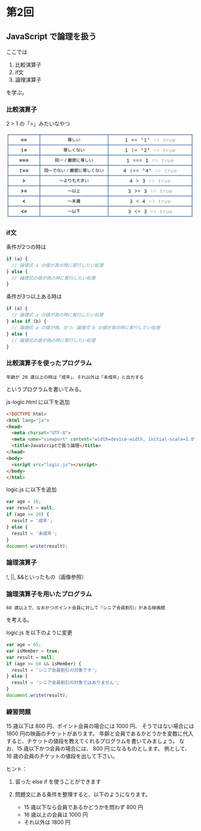 # 第2回

## JavaScript で論理を扱う

ここでは

1. 比較演算子
1. if文
1. 論理演算子

を学ぶ。

### 比較演算子

2 > 1 の「>」みたいなやつ

![比較演算子](比較演算子.jpg)

### if文

条件が2つの時は

```js
if (a) {
  // 論理式 a の値が真の時に実行したい処理
} else {
  // 論理式の値が偽の時に実行したい処理
}
```

条件が3つ以上ある時は

```js
if (a) {
  // 論理式 a の値が真の時に実行したい処理
} else if (b) {
  // 論理式 a の値が偽、かつ、論理式 b の値が真の時に実行したい処理
} else {
  // 論理式の値が偽の時に実行したい処理
}
```

### 比較演算子を使ったプログラム

`年齢が 20 歳以上の時は「成年」、それ以外は「未成年」と出力する`

というプログラムを書いてみる。

js-logic.html に以下を追加

```html
<!DOCTYPE html>
<html lang="ja">
<head>
  <meta charset="UTF-8">
  <meta name="viewport" content="width=device-width, initial-scale=1.0">
  <title>JavaScriptで扱う論理</title>
</head>
<body>
  <script src="logic.js"></script>
</body>
</html>
```

logic.js に以下を追加

```js
var age = 16;
var result = null;
if (age >= 20) {
  result = '成年';
} else {
  result = '未成年';
}
document.write(result);
```

### 論理演算子

!, ||, &&といったもの（画像参照）

### 論理演算子を用いたプログラム

`60 歳以上で、なおかつポイント会員に対して『シニア会員割引』がある映画館`

を考える。

logic.js を以下のように変更

```js
var age = 65;
var isMember = true;
var result = null;
if (age >= 60 && isMember) {
  result = 'シニア会員割引の対象です';
} else {
  result = 'シニア会員割引の対象ではありません';
}
document.write(result);
```

### 練習問題

15 歳以下は 800 円、ポイント会員の場合には 1000 円、 そうではない場合には 1800 円の映画のチケットがあります。
年齢と会員であるかどうかを変数に代入すると、チケットの値段を教えてくれるプログラムを書いてみましょう。
なお、15 歳以下かつ会員の場合には、 800 円 になるものとします。
例として、16 歳の会員のチケットの値段を出して下さい。

ヒント：

1. 習った else if を使うことができます
1. 問題文にある条件を整理すると、以下のようになります。

   - 15 歳以下なら会員であるかどうかを問わず 800 円
   - 16 歳以上の会員は 1000 円
   - それ以外は 1800 円

<!-- ### 練習問題の答え

```js
var age = 16;
var isMember = true;
var result = null;
if (age <= 15) {
  result = 800;
} else if (isMember) {
  result = 1000;
} else {
  result = 1800;
}
document.write(result);
```

ブラウザで表示したとき、

`1000`

が表示されればOK -->
